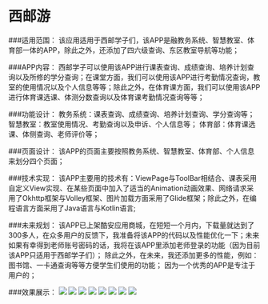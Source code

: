 # 西邮游

###适用范围：
该应用适用于西邮学子们，该APP是融教务系统、智慧教室、体育部一体的APP，除此之外，还添加了四六级查询、东区教室导航等功能；

###APP内容：
西邮学子可以使用该APP进行课表查询、成绩查询、培养计划查询以及所修的学分查询；在课堂方面，我们可以使用该APP进行考勤情况查询，教室的使用情况以及个人信息等等；除此之外，在体育课方面，我们可以使用该APP进行体育课选课、体测分数查询以及体育课考勤情况查询等等；


###功能设计：
教务系统：课表查询、成绩查询、培养计划查询、学分查询等；
智慧教室：教室使用情况、考勤查询以及申诉、个人信息等；
体育部：体育课选课、体侧查询、老师评价等；

###页面设计： 
该APP的页面主要按照教务系统、智慧教室、体育部、个人信息来划分四个页面；

###技术实现：
该APP主要用的技术有：ViewPage与ToolBar相结合、课表采用自定义View实现、在某些页面中加入了适当的Animation动画效果、网络请求采用了Okhttp框架与Volley框架、图片加载方面采用了Glide框架；除此之外，在编程语言方面采用了Java语言与Kotlin语言;

###未来规划：
该APP已上架酷安应用商城，在短短一个月内，下载量就达到了300多人，在众多用户的反馈下，我准备将该APP的代码以及性能优化一下；未来如果有幸得到老师账号密码的话，我将在该APP里添加老师登录的功能（因为目前该APP只适用于西邮学子们）；
除此之外，在未来，我还添加更多的性能，例如：图书馆、一卡通查询等等方便学生们使用的功能；
因为一个优秀的APP是专注于用户的；

###效果展示：
![](https://i.imgur.com/3endPFy.png) ![](https://i.imgur.com/LbZ1V1U.png) ![](https://i.imgur.com/L69Vxat.png) ![](https://i.imgur.com/AyQmnoK.png)
![](https://i.imgur.com/7ClSeMg.png) ![](https://i.imgur.com/GpK0FL9.png) ![](https://i.imgur.com/OhdLmjZ.png) ![](https://i.imgur.com/Npklfk4.png)